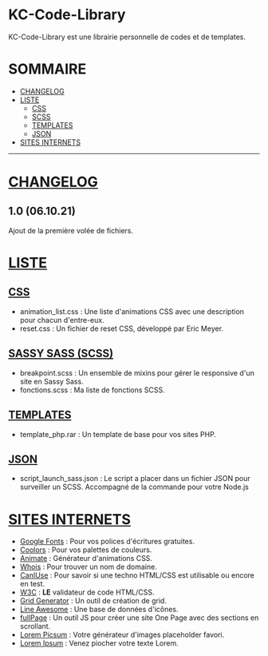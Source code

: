 # KC-Code-Library

KC-Code-Library est une librairie personnelle de codes et de templates.
# SOMMAIRE
* [CHANGELOG](#changelog)
* [LISTE](#liste)
  * [CSS](#css)
  * [SCSS](#scss)
  * [TEMPLATES](#templates)
  * [JSON](#json)
* [SITES INTERNETS](#sites)

_______________________________________________________

# <a href="#changelog">CHANGELOG<a>
## 1.0 (06.10.21)
Ajout de la première volée de fichiers.


# <a href="#liste">LISTE<a>

## <a href="#css">CSS<a>
* animation_list.css : Une liste d'animations CSS avec une description pour chacun d'entre-eux.
* reset.css : Un fichier de reset CSS, développé par Eric Meyer.

## <a href="#scss">SASSY SASS (SCSS)<a>
* breakpoint.scss : Un ensemble de mixins pour gérer le responsive d'un site en Sassy Sass.
* fonctions.scss : Ma liste de fonctions SCSS.

## <a href="#templates">TEMPLATES<a>
* template_php.rar : Un template de base pour vos sites PHP.

## <a href="#json">JSON<a>
* script_launch_sass.json : Le script a placer dans un fichier JSON pour surveiller un SCSS. Accompagné de la commande pour votre Node.js

# <a href="#sites">SITES INTERNETS<a>
* [Google Fonts](https://fonts.google.com/) : Pour vos polices d'écritures gratuites.
* [Coolors](https://coolors.co/) : Pour vos palettes de couleurs.
* [Animate](https://animate.style/) : Générateur d'animations CSS.
* [Whois](https://www.afnic.fr/noms-de-domaine/tout-savoir/whois-trouver-un-nom-de-domaine/) : Pour trouver un nom de domaine.
* [CanIUse](https://caniuse.com/) : Pour savoir si une techno HTML/CSS est utilisable ou encore en test.
* [W3C](https://validator.w3.org/) : **LE** validateur de code HTML/CSS.
* [Grid Generator](https://grid.layoutit.com/) : Un outil de création de grid.
* [Line Awesome](https://icons8.com/line-awesome) : Une base de données d'icônes.
* [fullPage](https://alvarotrigo.com/fullPage/#page3) : Un outil JS pour créer une site One Page avec des sections en scrollant.
* [Lorem Picsum](https://picsum.photos/) : Votre générateur d'images placeholder favori.
* [Lorem Ipsum](https://www.lipsum.com/feed/html) : Venez piocher votre texte Lorem.
